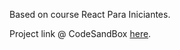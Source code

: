 Based on course React Para Iniciantes.

Project link @ CodeSandBox [here](https://62frc9.csb.app/).
